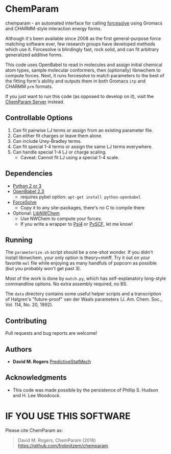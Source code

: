 # ChemParam

chemparam - an automated interface for calling [forcesolve](https://github.com/frobnitzem/forcesolve)
using Gromacs and CHARMM-style interaction energy forms.

Although it's been available since 2008 as the first general-purpose
force matching software ever, few research groups have developed methods
which use it.  Forcesolve is blindingly fast, rock solid, and can
fit arbitrary generalized additive forms.

This code uses OpenBabel to read in molecules and assign
initial chemical atom types, sample molecular conformers,
then (optionally) libnwchem to compute forces.  Next,
it runs forcesolve to match parameters to the best of the
fitting form's ability and outputs them in both Gromacs `itp`
and CHARMM `prm` formats.

If you just want to run this code (as opposed to develop on it), visit
the [ChemParam Server](http://predictivestatmech.org:300) instead.

## Controllable Options

1. Can fit pairwise LJ terms or assign from an existing parameter file.
2. Can either fit charges or leave them alone.
3. Can include Urey-Bradley terms.
4. Can fit special 1-4 terms or assign the same LJ terms everywhere.
5. Can handle special 1-4 LJ or charge scaling.
   * Caveat: Cannot fit LJ using a special 1-4 scale.

## Dependencies

* [Python 2 or 3](https://www.python.org)
* [OpenBabel 2.3](https://openbabel.org)
  * requires pybel option: `apt-get install python-openbabel`
* [ForceSolve](https://github.com/frobnitzem/forcesolve)
  * Copy it to any site-packages, there's no C to compile there
* Optional: [LibNWChem](https://github.com/nwchemgit/nwchem/pull/13)
  * Use NWChem to compute your forces.
  * If you write a wrapper to [Psi4](http://www.psicode.org/) or [PySCF](http://sunqm.github.io/pyscf), let me know!

## Running

The `parameterize.sh` script should be a one-shot wonder.  If you didn't install libnwchem, your only option is theory=mmff.  Try it out on your favorite `mol` file while enjoying as many handfuls of popcorn as possible (but you probably won't get past 3).

Most of the work is done by `match.py`, which has self-explanatory long-style commandline options.  No extra assembly required, no BS.

The `data` directory contains some useful helper scripts and a transcription of Halgren's "future-proof" van der Waals parameters (J. Am. Chem. Soc., Vol. 114, No. 20, 1992).

## Contributing

Pull requests and bug reports are welcome!

## Authors

* **David M. Rogers** [PredictiveStatMech](https://predictivestatmech.org)

## Acknowledgments

* This code was made possible by the persistence of Phillip S. Hudson and H. Lee Woodcock.

# IF YOU USE THIS SOFTWARE

Please cite ChemParam as:
> David M. Rogers, ChemParam (2018) https://github.com/frobnitzem/chemparam.


